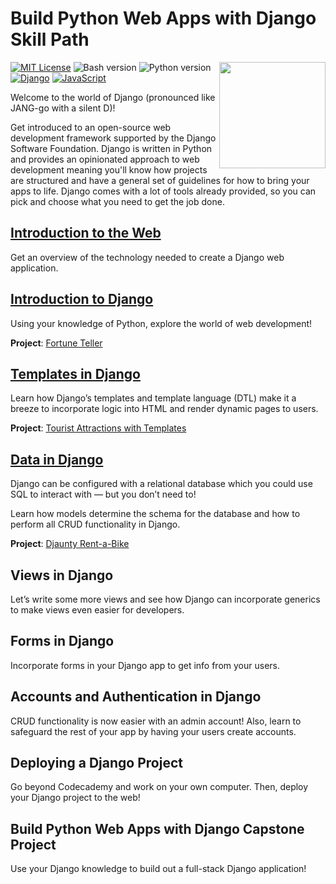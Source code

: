 # Build Python Web Apps with Django Skill Path

[<img src="https://github.com/Codecademy/learn-cpp/blob/master/logo.png" align="right" width=170;>](https://www.codecademy.com)

<!-- [![](https://img.shields.io/badge/language-English-blue.svg)](./README.md) -->

[![MIT License](https://img.shields.io/badge/License-MIT-yellow.svg)](https://opensource.org/licenses/MIT)
![Bash version](https://img.shields.io/badge/Bash-4.4+-blue.svg)
![Python version](https://img.shields.io/badge/Python-3.9-blue.svg)
[![Django](https://img.shields.io/badge/Django-3.2.9-green)](https://www.djangoproject.com/)
[![JavaScript](https://img.shields.io/badge/JavaScript-ES6-yellow)](https://developer.mozilla.org/en-US/docs/Web/JavaScript)

Welcome to the world of Django (pronounced like JANG-go with a silent D)!

Get introduced to an open-source web development framework supported by the Django Software Foundation. Django is written in Python and provides an opinionated approach to web development meaning you'll know how projects are structured and have a general set of guidelines for how to bring your apps to life. Django comes with a lot of tools already provided, so you can pick and choose what you need to get the job done.

## [Introduction to the Web](1-django-introduction-to-the-web)

Get an overview of the technology needed to create a Django web application.

## [Introduction to Django](2-introduction-to-django)

Using your knowledge of Python, explore the world of web development!

**Project**: [Fortune Teller](2-introduction-to-django/fortuneteller)

## [Templates in Django](3-templates-in-django)

Learn how Django’s templates and template language (DTL) make it a breeze to incorporate logic into HTML and render dynamic pages to users.

**Project**: [Tourist Attractions with Templates](3-templates-in-django/touristAttractions)

## [Data in Django](4-data-in-django)

Django can be configured with a relational database which you could use SQL to interact with — but you don’t need to!

Learn how models determine the schema for the database and how to perform all CRUD functionality in Django.

**Project**: [Djaunty Rent-a-Bike](4-data-in-django/BikeRental)

## Views in Django

Let’s write some more views and see how Django can incorporate generics to make views even easier for developers.

## Forms in Django

Incorporate forms in your Django app to get info from your users.

## Accounts and Authentication in Django

CRUD functionality is now easier with an admin account! Also, learn to safeguard the rest of your app by having your users create accounts.

## Deploying a Django Project

Go beyond Codecademy and work on your own computer. Then, deploy your Django project to the web!

## Build Python Web Apps with Django Capstone Project

Use your Django knowledge to build out a full-stack Django application!
